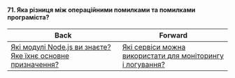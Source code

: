 #### 71. Яка різниця між операційними помилками та помилками програміста?



| Back | Forward |
|---|---|
| [Які модулі Node.js ви знаєте? Яке їхнє основне призначення?](/ua/middle/nodejs/what-modules-in-nodejs-do-you-know-what-is-their-main-purpose.md)  | [Які сервіси можна використати для моніторингу і логування?](/ua/middle/nodejs/what-services-can-be-used-for-monitoring-and-logging.md) |
